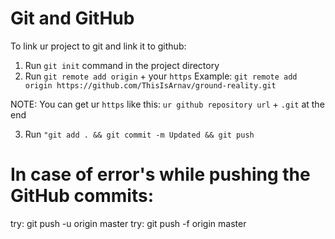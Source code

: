 # Git and GitHub

To link ur project to git and link it to github:
1) Run ``git init`` command in the project directory
2) Run ``git remote add origin`` + your ``https`` Example: ``git remote add origin https://github.com/ThisIsArnav/ground-reality.git``
  
  NOTE: You can get ur ``https`` like this: ``ur github repository url`` + ``.git`` at the end
  
 3) Run ``"git add . && git commit -m Updated && git push``
 
# In case of error's while pushing the GitHub commits:

try: git push -u origin master
try: git push -f origin master

